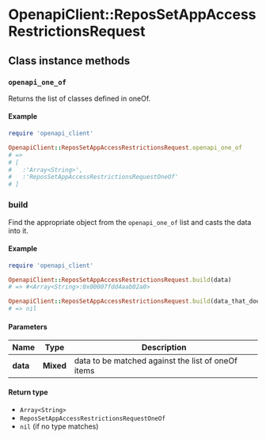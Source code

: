 # OpenapiClient::ReposSetAppAccessRestrictionsRequest

## Class instance methods

### `openapi_one_of`

Returns the list of classes defined in oneOf.

#### Example

```ruby
require 'openapi_client'

OpenapiClient::ReposSetAppAccessRestrictionsRequest.openapi_one_of
# =>
# [
#   :'Array<String>',
#   :'ReposSetAppAccessRestrictionsRequestOneOf'
# ]
```

### build

Find the appropriate object from the `openapi_one_of` list and casts the data into it.

#### Example

```ruby
require 'openapi_client'

OpenapiClient::ReposSetAppAccessRestrictionsRequest.build(data)
# => #<Array<String>:0x00007fdd4aab02a0>

OpenapiClient::ReposSetAppAccessRestrictionsRequest.build(data_that_doesnt_match)
# => nil
```

#### Parameters

| Name | Type | Description |
| ---- | ---- | ----------- |
| **data** | **Mixed** | data to be matched against the list of oneOf items |

#### Return type

- `Array<String>`
- `ReposSetAppAccessRestrictionsRequestOneOf`
- `nil` (if no type matches)

